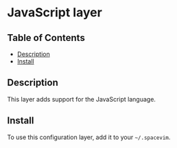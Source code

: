 # JavaScript layer

## Table of Contents

<!-- vim-markdown-toc GFM -->
* [Description](#description)
* [Install](#install)

<!-- vim-markdown-toc -->

## Description

This layer adds support for the JavaScript language.

## Install

To use this configuration layer, add it to your `~/.spacevim`.

